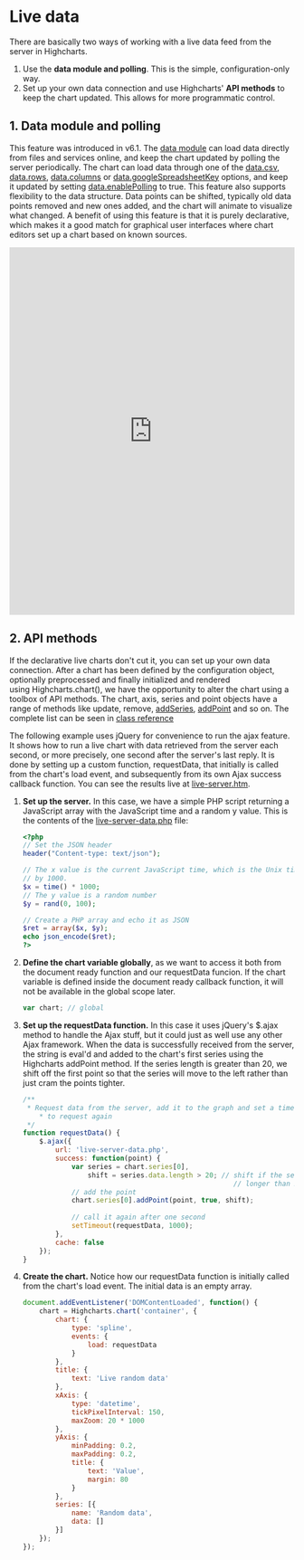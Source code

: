 Live data
=========

There are basically two ways of working with a live data feed from the server in Highcharts.

1.  Use the **data module and polling**. This is the simple, configuration-only way.
2.  Set up your own data connection and use Highcharts' **API methods** to keep the chart updated. This allows for more programmatic control.

## 1. Data module and polling


This feature was introduced in v6.1. The [data module](https://www.highcharts.com/docs/working-with-data/data-module) can load data directly from files and services online, and keep the chart updated by polling the server periodically. The chart can load data through one of the [data.csv](https://api.highcharts.com/highcharts/data.csv), [data.rows](https://api.highcharts.com/highcharts/data.rows), [data.columns](https://api.highcharts.com/highcharts/data.columns) or [data.googleSpreadsheetKey](https://api.highcharts.com/highcharts/data.googleSpreadsheetKey) options, and keep it updated by setting [data.enablePolling](https://api.highcharts.com/highcharts/data.enablePolling) to true. This feature also supports flexibility to the data structure. Data points can be shifted, typically old data points removed and new ones added, and the chart will animate to visualize what changed. A benefit of using this feature is that it is purely declarative, which makes it a good match for graphical user interfaces where chart editors set up a chart based on known sources.

<iframe style="width: 100%; height: 650px; border: none;" src=https://www.highcharts.com/samples/highcharts/data/livedata-columns/ allow="fullscreen"></iframe>

## 2. API methods

If the declarative live charts don't cut it, you can set up your own data connection. After a chart has been defined by the configuration object, optionally preprocessed and finally initialized and rendered using Highcharts.chart(), we have the opportunity to alter the chart using a toolbox of API methods. The chart, axis, series and point objects have a range of methods like update, remove, [addSeries](http://api.highcharts.com/highcharts/Chart.addSeries), [addPoint](http://api.highcharts.com/highcharts/Series.addPoint) and so on. The complete list can be seen in [class reference](https://api.highcharts.com/class-reference)

The following example uses jQuery for convenience to run the ajax feature. It shows how to run a live chart with data retrieved from the server each second, or more precisely, one second after the server's last reply. It is done by setting up a custom function, requestData, that initially is called from the chart's load event, and subsequently from its own Ajax success callback function. You can see the results live at [live-server.htm](studies/live-server.htm).

1.  **Set up the server.** In this case, we have a simple PHP script returning a JavaScript array with the JavaScript time and a random y value. This is the contents of the [live-server-data.php](studies/live-server-data.php) file:

    ```php
    <?php
    // Set the JSON header
    header("Content-type: text/json");

    // The x value is the current JavaScript time, which is the Unix time multiplied   
    // by 1000.
    $x = time() * 1000;
    // The y value is a random number
    $y = rand(0, 100);

    // Create a PHP array and echo it as JSON
    $ret = array($x, $y);
    echo json_encode($ret);
    ?>
    ```
    

2.  **Define the chart variable globally**, as we want to access it both from the document ready function and our requestData funcion. If the chart variable is defined inside the document ready callback function, it will not be available in the global scope later.

    ```js
    var chart; // global
    ```
    

3.  **Set up the requestData function.** In this case it uses jQuery's $.ajax method to handle the Ajax stuff, but it could just as well use any other Ajax framework. When the data is successfully received from the server, the string is eval'd and added to the chart's first series using the Highcharts addPoint method. If the series length is greater than 20, we shift off the first point so that the series will move to the left rather than just cram the points tighter.

    ```js
    /**
     * Request data from the server, add it to the graph and set a timeout   
        * to request again
     */
    function requestData() {
        $.ajax({
            url: 'live-server-data.php',
            success: function(point) {
                var series = chart.series[0],
                    shift = series.data.length > 20; // shift if the series is   
                                                        // longer than 20  
                // add the point
                chart.series[0].addPoint(point, true, shift);
                
                // call it again after one second
                setTimeout(requestData, 1000);    
            },
            cache: false
        });
    }
    ```
    

4.  **Create the chart.** Notice how our requestData function is initially called from the chart's load event. The initial data is an empty array.

    ```js
    document.addEventListener('DOMContentLoaded', function() {
        chart = Highcharts.chart('container', {
            chart: {
                type: 'spline',
                events: {
                    load: requestData
                }
            },
            title: {
                text: 'Live random data'
            },
            xAxis: {
                type: 'datetime',
                tickPixelInterval: 150,
                maxZoom: 20 * 1000
            },
            yAxis: {
                minPadding: 0.2,
                maxPadding: 0.2,
                title: {
                    text: 'Value',
                    margin: 80
                }
            },
            series: [{
                name: 'Random data',
                data: []
            }]
        });        
    });
    ```